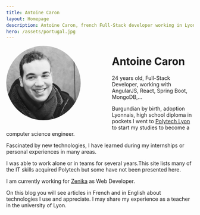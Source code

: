 ```yaml
---
title: Antoine Caron
layout: Homepage
description: Antoine Caron, french Full-Stack developer working in Lyon
hero: /assets/portugal.jpg
---
```


<img style="height: 200px;border-radius: 50%;float: left;margin-right: 6em;margin-bottom: 1em;" src="/assets/profil.jpg" alt="Antoine Caron"/>

# Antoine Caron
24 years old, Full-Stack Developer, working with AngularJS, React, Spring Boot,
MongoDB,...

Burgundian by birth, adoption Lyonnais, high school diploma in pockets
I went to [Polytech Lyon](http://polytech.univ-lyon1.fr/) to start my studies to become a computer
science engineer.

Fascinated by new technologies, I have learned during my internships or
personal experiences in many areas.

I was able to work alone or in teams for several years.This site lists
many of the IT skills acquired Polytech but some have not been presented
here.

I am currently working for [Zenika](http://zenika.com/) as Web Developer.

On this blog you will see articles in French and in English about technologies I use and appreciate.
I may share my experience as a teacher in the university of Lyon.
